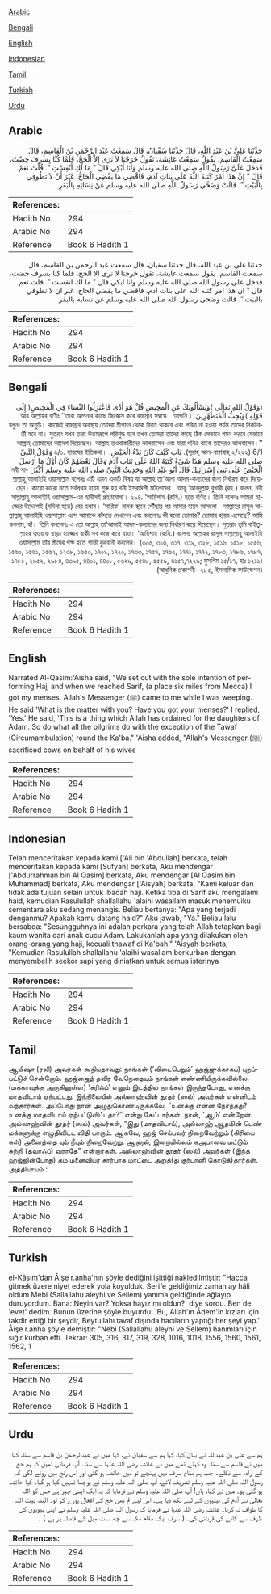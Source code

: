 [Arabic](#arabic)

[Bengali](#bengali)

[English](#english)

[Indonesian](#indonesian)

[Tamil](#tamil)

[Turkish](#turkish)

[Urdu](#urdu)

## Arabic


<div dir="rtl" lang="ar" style={{fontSize:'larger',backgroundColor:'#f8f9fa',padding:20}}>
حَدَّثَنَا عَلِيُّ بْنُ عَبْدِ اللَّهِ، قَالَ حَدَّثَنَا سُفْيَانُ، قَالَ سَمِعْتُ عَبْدَ الرَّحْمَنِ بْنَ الْقَاسِمِ، قَالَ سَمِعْتُ الْقَاسِمَ، يَقُولُ سَمِعْتُ عَائِشَةَ، تَقُولُ خَرَجْنَا لاَ نَرَى إِلاَّ الْحَجَّ، فَلَمَّا كُنَّا بِسَرِفَ حِضْتُ، فَدَخَلَ عَلَىَّ رَسُولُ اللَّهِ صلى الله عليه وسلم وَأَنَا أَبْكِي قَالَ ‏"‏ مَا لَكِ أَنُفِسْتِ ‏"‏‏.‏ قُلْتُ نَعَمْ‏.‏ قَالَ ‏"‏ إِنَّ هَذَا أَمْرٌ كَتَبَهُ اللَّهُ عَلَى بَنَاتِ آدَمَ، فَاقْضِي مَا يَقْضِي الْحَاجُّ، غَيْرَ أَنْ لاَ تَطُوفِي بِالْبَيْتِ ‏"‏‏.‏ قَالَتْ وَضَحَّى رَسُولُ اللَّهِ صلى الله عليه وسلم عَنْ نِسَائِهِ بِالْبَقَرِ‏.‏
</div>
<div style={{backgroundColor:'#f8f9fa',padding:20, marginBottom: 10}}><table> <thead> <tr> <th>References:</th> <th></th> </tr> </thead> <tbody><tr><td>Hadith No</td><td>294</td></tr><tr><td>Arabic No</td><td>294</td></tr><tr><td>Reference</td><td>Book 6 Hadith 1</td></tr></tbody></table></div>


<div dir="rtl" lang="ar" style={{fontSize:'larger',backgroundColor:'#f8f9fa',padding:20}}>
حدثنا علي بن عبد الله، قال حدثنا سفيان، قال سمعت عبد الرحمن بن القاسم، قال سمعت القاسم، يقول سمعت عايشة، تقول خرجنا لا نرى الا الحج، فلما كنا بسرف حضت، فدخل على رسول الله صلى الله عليه وسلم وانا ابكي قال " ما لك انفست ". قلت نعم. قال " ان هذا امر كتبه الله على بنات ادم، فاقضي ما يقضي الحاج، غير ان لا تطوفي بالبيت ". قالت وضحى رسول الله صلى الله عليه وسلم عن نسايه بالبقر
</div>
<div style={{backgroundColor:'#f8f9fa',padding:20, marginBottom: 10}}><table> <thead> <tr> <th>References:</th> <th></th> </tr> </thead> <tbody><tr><td>Hadith No</td><td>294</td></tr><tr><td>Arabic No</td><td>294</td></tr><tr><td>Reference</td><td>Book 6 Hadith 1</td></tr></tbody></table></div>

## Bengali


<div dir="rtl" lang="bn" style={{fontSize:'larger',backgroundColor:'#f8f9fa',padding:20}}>
(وَقَوْلُ اللهِ تَعَالَى )وَيَسْأَلُونَكَ عَنِ الْمَحِيضِ قُلْ هُوَ أَذًى فَاعْتَزِلُوا النِّسَاءَ فِي الْمَحِيضِ( إِلَى قَوْلِهِ )وَيُحِبُّ الْمُتَطَهِّرِينَ. ( আর আল্লাহর বাণীঃ ‘‘তারা আপনার কাছে জিজ্ঞেস করে রক্তস্রাব সম্বন্ধে। আপনি বলুনঃ তা অশুচি। কাজেই রক্তস্রাব অবস্থায় তোমরা স্ত্রীগমন থেকে বিরত থাকবে এবং পবিত্র না হওয়া পর্যন্ত তাদের নিকটবর্তী হবে না। সুতরাং যখন তারা উত্তমরূপে পরিশুদ্ধ হবে তখন তোমরা তাদের কাছে ঠিক সেভাবে গমন করবে যেভাবে আল্লাহ্ তোমাদের আদেশ দিয়েছেন। আল্লাহ তওবাকারীদের ভালবাসেন এবং যারা পবিত্র থাকে তাদেরও ভালবাসেন।’’ (সূরাহ্ আল-বাক্বারাহ্ ২/২২২) 6/1. بَاب كَيْفَ كَانَ بَدْءُ الْحَيْضِ. ৬/১. হায়যের ইতিকথা। وَقَوْلُ النَّبِيِّ صلى الله عليه وسلم هَذَا شَيْءٌ كَتَبَهُ اللهُ عَلَى بَنَاتِ آدَمَ وَقَالَ بَعْضُهُمْ كَانَ أَوَّلُ مَا أُرْسِلَ الْحَيْضُ عَلَى بَنِي إِسْرَائِيلَ قَالَ أَبُو عَبْد اللهِ وَحَدِيثُ النَّبِيِّ صلى الله عليه وسلم أَكْثَرُ. নবী সাল্লাল্লাহু আলাইহি ওয়াসাল্লাম বলেনঃ এটি এমন একটি বিষয় যা আল্লাহ্ তা‘আলা আদম-কন্যাদের জন্য নির্ধারণ করে দিয়েছেন। কারো কারো মতে সর্বপ্রথম হায়য শুরু হয় বনী ইসরাঈলী মহিলাদের। আবূ ‘আবদুল্লাহ বুখারী (রহ.) বলেন, নবী সাল্লাল্লাহু আলাইহি ওয়াসাল্লাম-এর হাদীসই গ্রহণযোগ্য। ২৯৪. ‘আয়িশাহ (রাযি.) হতে বর্ণিত। তিনি বলেনঃ আমরা হাজ্জের উদ্দেশেই (মদিনা হতে) বের হলাম। ‘সারিফ’ নামক স্থানে পৌঁছার পর আমার হায়য আসলো। আল্লাহর রাসূল সাল্লাল্লাহু আলাইহি ওয়াসাল্লাম এসে আমাকে কাঁদতে দেখলেন এবং বললেনঃ কী হলো তোমার? তোমার হায়য এসেছে? আমি বললাম, হাঁ। তিনি বললেনঃ এ তো আল্লাহ্ তা‘আলাই আদম-কন্যাদের জন্য নির্ধারণ করে দিয়েছেন। সুতরাং তুমি বাইতুল্লাহর ত্বওয়াফ ছাড়া হাজ্জের বাকী সব কাজ করে যাও। ‘আয়িশাহ (রাযি.) বলেনঃ আল্লাহর রাসূল সাল্লাল্লাহু আলাইহি ওয়াসাল্লাম তাঁর স্ত্রীদের পক্ষ হতে গাভী কুরবানী করলেন। (৩০৫, ৩১৬, ৩১৭, ৩১৯, ৩২৮, ১৫১৬, ১৫১৮, ১৫৫৬, ১৫৬০, ১৫৬১, ১৫৬২, ১২৩৮, ১৬৫০, ১৭০৯, ১৭২০, ১৭৩৩, ১৭৫৭, ১৭৬২, ১৭৭১, ১৭৭২, ১৭৮৩, ১৭৮৬, ১৭৮৭, ১৭৮৮, ২৯৫২, ২৯৮৪, ৪৩৯৫, ৪৪০১, ৪৪০৮, ৫৩২৯, ৫৫৪৮, ৫৫৫৯, ৬১৫৭,৭২২৯; মুসলিম ১৫/১৭, হাঃ ১২১১) (আধুনিক প্রকাশনী- ২৮৫, ইসলামিক ফাউন্ডেশন)
</div>
<div style={{backgroundColor:'#f8f9fa',padding:20, marginBottom: 10}}><table> <thead> <tr> <th>References:</th> <th></th> </tr> </thead> <tbody><tr><td>Hadith No</td><td>294</td></tr><tr><td>Arabic No</td><td>294</td></tr><tr><td>Reference</td><td>Book 6 Hadith 1</td></tr></tbody></table></div>

## English


<div dir="ltr" lang="en" style={{fontSize:'larger',backgroundColor:'#f8f9fa',padding:20}}>
Narrated Al-Qasim:'Aisha said, "We set out with the sole intention of performing Hajj and when we reached Sarif, (a place six miles from Mecca) I got my menses. Allah's Messenger (ﷺ) came to me while I was weeping. He said 'What is the matter with you? Have you got your menses?' I replied, 'Yes.' He said, 'This is a thing which Allah has ordained for the daughters of Adam. So do what all the pilgrims do with the exception of the Tawaf (Circumambulation) round the Ka'ba." 'Aisha added, "Allah's Messenger (ﷺ) sacrificed cows on behalf of his wives
</div>
<div style={{backgroundColor:'#f8f9fa',padding:20, marginBottom: 10}}><table> <thead> <tr> <th>References:</th> <th></th> </tr> </thead> <tbody><tr><td>Hadith No</td><td>294</td></tr><tr><td>Arabic No</td><td>294</td></tr><tr><td>Reference</td><td>Book 6 Hadith 1</td></tr></tbody></table></div>

## Indonesian


<div dir="ltr" lang="id" style={{fontSize:'larger',backgroundColor:'#f8f9fa',padding:20}}>
Telah menceritakan kepada kami ['Ali bin 'Abdullah] berkata, telah menceritakan kepada kami [Sufyan] berkata, Aku mendengar ['Abdurrahman bin Al Qasim] berkata, Aku mendengar [Al Qasim bin Muhammad] berkata, Aku mendengar ['Aisyah] berkata, "Kami keluar dan tidak ada tujuan selain untuk ibadah haji. Ketika tiba di Sarif aku mengalami haid, kemudian Rasulullah shallallahu 'alaihi wasallam masuk menemuiku sementara aku sedang menangis. Beliau bertanya: "Apa yang terjadi denganmu? Apakah kamu datang haid?" Aku jawab, "Ya." Beliau lalu bersabda: "Sesungguhnya ini adalah perkara yang telah Allah tetapkan bagi kaum wanita dari anak cucu Adam. Lakukanlah apa yang dilakukan oleh orang-orang yang haji, kecuali thawaf di Ka'bah." 'Aisyah berkata, "Kemudian Rasulullah shallallahu 'alaihi wasallam berkurban dengan menyembelih seekor sapi yang diniatkan untuk semua isterinya
</div>
<div style={{backgroundColor:'#f8f9fa',padding:20, marginBottom: 10}}><table> <thead> <tr> <th>References:</th> <th></th> </tr> </thead> <tbody><tr><td>Hadith No</td><td>294</td></tr><tr><td>Arabic No</td><td>294</td></tr><tr><td>Reference</td><td>Book 6 Hadith 1</td></tr></tbody></table></div>

## Tamil


<div dir="ltr" lang="ta" style={{fontSize:'larger',backgroundColor:'#f8f9fa',padding:20}}>
ஆயிஷா (ரலி) அவர்கள் கூறியதாவது: நாங்கள் (‘விடைபெறும்’ ஹஜ்ஜுக்காகப்) புறப்பட்டுச் சென்றோம். ஹஜ்ஜைத் தவிர வேறெதையும் நாங்கள் எண்ணியிருக்கவில்லை. (மக்காவுக்கு அருகிலுள்ள) ‘சரிஃப்’ எனும் இடத்தில் நாங்கள் இருந்தபோது, எனக்கு மாதவிடாய் ஏற்பட்டது. இந்நிலையில் அல்லாஹ்வின் தூதர் (ஸல்) அவர்கள் என்னிடம் வந்தார்கள். அப்போது நான் அழுதுகொண்டிருக்கவே, “உனக்கு என்ன நேர்ந்தது? உனக்கு மாதவிடாய் ஏற்பட்டுவிட்டதா?” என்று கேட்டார்கள். நான், ‘ஆம்’ என்றேன். அல்லாஹ்வின் தூதர் (ஸல்) அவர்கள், “இது (மாதவிடாய்), அல்லாஹ் ஆதமின் பெண் மக்களுக்கு எழுதிவிட்ட விதி யாகும். ஆகவே, ஹஜ் செய்பவர் நிறைவேற்றும் (கிரியைகள்) அனைத்தை யும் நீயும் நிறைவேற்று. ஆனால், இறையில்லம் கஅபாவை மட்டும் சுற்றி (தவாஃப்) வராதே” என்றார்கள். அல்லாஹ்வின் தூதர் (ஸல்) அவர்கள் (இந்த ஹஜ்ஜின்போது) தம் மனைவியர் சார்பாக மாட்டை அறுத்(து குர்பானி கொடுத்)தார்கள். அத்தியாயம் :
</div>
<div style={{backgroundColor:'#f8f9fa',padding:20, marginBottom: 10}}><table> <thead> <tr> <th>References:</th> <th></th> </tr> </thead> <tbody><tr><td>Hadith No</td><td>294</td></tr><tr><td>Arabic No</td><td>294</td></tr><tr><td>Reference</td><td>Book 6 Hadith 1</td></tr></tbody></table></div>

## Turkish


<div dir="ltr" lang="tr" style={{fontSize:'larger',backgroundColor:'#f8f9fa',padding:20}}>
el-Kâsım'dan Âişe r.anha'nın şöyle dediğini işittiği nakledilmiştir: "Hacca gitmek üzere niyet ederek yola koyulduk. Serife geldiğimiz zaman ay hâli oldum Mebi (Sallallahu aleyhi ve Sellem) yanıma geldiğinde ağlayıp duruyordum. Bana: Neyin var? Yoksa hayız mı oldun?' diye sordu. Ben de 'evet' dedim. Bunun üzerine şöyle buyurdu: 'Bu, Allah'ın Âdem'in kızları için takdir ettiği bir şeydir, Beytullahı tavaf dışında hacıların yaptığı her şeyi yap.' Âişe r.anha şöyle demiştir: "Nebi (Sallallahu aleyhi ve Sellem) hanımları için sığır kurban etti. Tekrar: 305, 316, 317, 319, 328, 1016, 1018, 1556, 1560, 1561, 1562, 1
</div>
<div style={{backgroundColor:'#f8f9fa',padding:20, marginBottom: 10}}><table> <thead> <tr> <th>References:</th> <th></th> </tr> </thead> <tbody><tr><td>Hadith No</td><td>294</td></tr><tr><td>Arabic No</td><td>294</td></tr><tr><td>Reference</td><td>Book 6 Hadith 1</td></tr></tbody></table></div>

## Urdu


<div dir="rtl" lang="ur" style={{fontSize:'larger',backgroundColor:'#f8f9fa',padding:20}}>
ہم سے علی بن عبداللہ نے بیان کیا، کہا ہم سے سفیان نے، کہا میں نے عبدالرحمٰن بن قاسم سے سنا، کہا میں نے قاسم سے سنا۔ وہ کہتے تھے میں نے عائشہ رضی اللہ عنہا سے سنا۔ آپ فرماتی تھیں کہ ہم حج کے ارادہ سے نکلے۔ جب ہم مقام سرف میں پہنچے تو میں حائضہ ہو گئی اور اس رنج میں رونے لگی کہ رسول اللہ صلی اللہ علیہ وسلم تشریف لائے، آپ صلی اللہ علیہ وسلم نے پوچھا تمہیں کیا ہو گیا۔ کیا حائضہ ہو گئی ہو۔ میں نے کہا، ہاں! آپ صلی اللہ علیہ وسلم نے فرمایا کہ یہ ایک ایسی چیز ہے جس کو اللہ تعالیٰ نے آدم کی بیٹیوں کے لیے لکھ دیا ہے۔ اس لیے تم بھی حج کے افعال پورے کر لو۔ البتہ بیت اللہ کا طواف نہ کرنا۔ عائشہ رضی اللہ عنہا نے فرمایا کہ رسول اللہ صلی اللہ علیہ وسلم نے اپنی بیویوں کی طرف سے گائے کی قربانی کی۔ ( سرف ایک مقام مکہ سے چھ سات میل کے فاصلہ پر ہے ) ۔
</div>
<div style={{backgroundColor:'#f8f9fa',padding:20, marginBottom: 10}}><table> <thead> <tr> <th>References:</th> <th></th> </tr> </thead> <tbody><tr><td>Hadith No</td><td>294</td></tr><tr><td>Arabic No</td><td>294</td></tr><tr><td>Reference</td><td>Book 6 Hadith 1</td></tr></tbody></table></div>